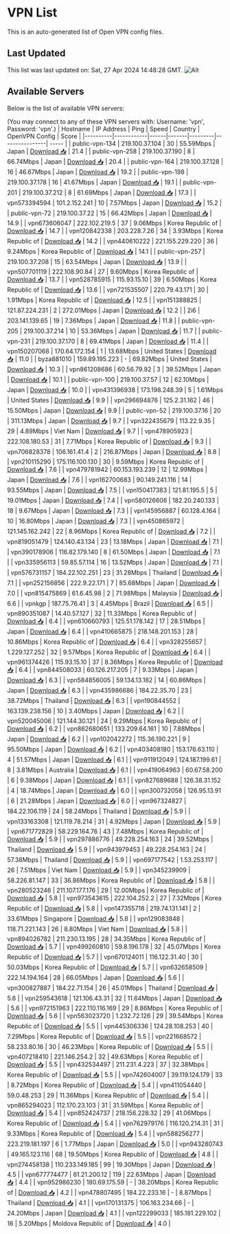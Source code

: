 # VPN List

This is an auto-generated list of Open VPN config files.

## Last Updated

This list was last updated on: Sat, 27 Apr 2024 14:48:28 GMT.
![Alt](https://repobeats.axiom.co/api/embed/186b98318ef1479477931607c1ad7d823f12451f.svg "Repobeats analytics image")

## Available Servers

Below is the list of available VPN servers:

(You may connect to any of these VPN servers with: Username: 'vpn', Password: 'vpn'.)
| Hostname | IP Address | Ping | Speed | Country | OpenVPN Config | Score |
|----------|------------|------|-------|---------|----------------| ----- |
| public-vpn-134 | 219.100.37.104 | 30 | 55.59Mbps | Japan | [Download 📥](./configs/server_0_JP.ovpn) | 21.4 |
| public-vpn-258 | 219.100.37.190 | 8 | 66.74Mbps | Japan | [Download 📥](./configs/server_1_JP.ovpn) | 20.4 |
| public-vpn-164 | 219.100.37.128 | 16 | 46.67Mbps | Japan | [Download 📥](./configs/server_2_JP.ovpn) | 19.2 |
| public-vpn-198 | 219.100.37.178 | 16 | 41.67Mbps | Japan | [Download 📥](./configs/server_3_JP.ovpn) | 19.1 |
| public-vpn-201 | 219.100.37.212 | 8 | 61.69Mbps | Japan | [Download 📥](./configs/server_4_JP.ovpn) | 17.3 |
| vpn573394594 | 101.2.152.241 | 10 | 7.57Mbps | Japan | [Download 📥](./configs/server_5_JP.ovpn) | 15.2 |
| public-vpn-72 | 219.100.37.22 | 15 | 66.42Mbps | Japan | [Download 📥](./configs/server_6_JP.ovpn) | 14.9 |
| vpn673606047 | 222.102.219.5 | 37 | 9.06Mbps | Korea Republic of | [Download 📥](./configs/server_7_KR.ovpn) | 14.7 |
| vpn120842338 | 203.228.7.26 | 34 | 3.93Mbps | Korea Republic of | [Download 📥](./configs/server_8_KR.ovpn) | 14.2 |
| vpn440610222 | 221.155.229.220 | 36 | 9.24Mbps | Korea Republic of | [Download 📥](./configs/server_9_KR.ovpn) | 14.1 |
| public-vpn-257 | 219.100.37.208 | 15 | 63.54Mbps | Japan | [Download 📥](./configs/server_10_JP.ovpn) | 13.9 |
| vpn507701119 | 222.108.90.84 | 27 | 9.60Mbps | Korea Republic of | [Download 📥](./configs/server_11_KR.ovpn) | 13.7 |
| vpn528785915 | 115.93.15.10 | 39 | 6.50Mbps | Korea Republic of | [Download 📥](./configs/server_12_KR.ovpn) | 13.6 |
| vpn721535507 | 220.79.43.171 | 30 | 1.91Mbps | Korea Republic of | [Download 📥](./configs/server_13_KR.ovpn) | 12.5 |
| vpn151388825 | 121.87.224.231 | 2 | 272.01Mbps | Japan | [Download 📥](./configs/server_14_JP.ovpn) | 12.2 |
| 2i6 | 203.141.139.65 | 19 | 7.36Mbps | Japan | [Download 📥](./configs/server_15_JP.ovpn) | 11.8 |
| public-vpn-205 | 219.100.37.214 | 10 | 53.36Mbps | Japan | [Download 📥](./configs/server_16_JP.ovpn) | 11.7 |
| public-vpn-231 | 219.100.37.170 | 8 | 69.41Mbps | Japan | [Download 📥](./configs/server_17_JP.ovpn) | 11.4 |
| vpn150207068 | 170.64.172.154 | 1 | 13.68Mbps | United States | [Download 📥](./configs/server_18_US.ovpn) | 11.0 |
| byza881010 | 159.89.195.223 | - | 69.82Mbps | United States | [Download 📥](./configs/server_19_US.ovpn) | 10.3 |
| vpn861208686 | 60.56.79.92 | 3 | 39.52Mbps | Japan | [Download 📥](./configs/server_20_JP.ovpn) | 10.1 |
| public-vpn-100 | 219.100.37.57 | 12 | 62.10Mbps | Japan | [Download 📥](./configs/server_21_JP.ovpn) | 10.0 |
| vpn431396938 | 173.198.248.39 | 5 | 1.61Mbps | United States | [Download 📥](./configs/server_22_US.ovpn) | 9.9 |
| vpn296694876 | 125.2.31.162 | 46 | 15.50Mbps | Japan | [Download 📥](./configs/server_23_JP.ovpn) | 9.9 |
| public-vpn-52 | 219.100.37.16 | 20 | 311.13Mbps | Japan | [Download 📥](./configs/server_24_JP.ovpn) | 9.7 |
| vpn322435679 | 113.22.9.35 | 29 | 4.89Mbps | Viet Nam | [Download 📥](./configs/server_25_VN.ovpn) | 9.7 |
| vpn478905923 | 222.108.180.53 | 31 | 7.71Mbps | Korea Republic of | [Download 📥](./configs/server_26_KR.ovpn) | 9.3 |
| vpn706828378 | 106.161.41.4 | 2 | 216.87Mbps | Japan | [Download 📥](./configs/server_27_JP.ovpn) | 8.8 |
| vpn210115290 | 175.116.100.130 | 30 | 9.59Mbps | Korea Republic of | [Download 📥](./configs/server_28_KR.ovpn) | 7.6 |
| vpn479781942 | 60.153.193.239 | 12 | 12.99Mbps | Japan | [Download 📥](./configs/server_29_JP.ovpn) | 7.6 |
| vpn162700683 | 90.149.241.116 | 14 | 93.55Mbps | Japan | [Download 📥](./configs/server_30_JP.ovpn) | 7.5 |
| vpn150417383 | 121.81.195.5 | 5 | 19.01Mbps | Japan | [Download 📥](./configs/server_31_JP.ovpn) | 7.4 |
| vpn580126606 | 182.20.240.133 | 18 | 9.67Mbps | Japan | [Download 📥](./configs/server_32_JP.ovpn) | 7.3 |
| vpn145956887 | 60.128.4.164 | 10 | 16.80Mbps | Japan | [Download 📥](./configs/server_33_JP.ovpn) | 7.3 |
| vpn450865972 | 121.145.162.242 | 22 | 8.96Mbps | Korea Republic of | [Download 📥](./configs/server_34_KR.ovpn) | 7.2 |
| vpn819051479 | 124.140.43.134 | 23 | 13.18Mbps | Japan | [Download 📥](./configs/server_35_JP.ovpn) | 7.1 |
| vpn390178906 | 116.82.179.140 | 8 | 61.50Mbps | Japan | [Download 📥](./configs/server_36_JP.ovpn) | 7.1 |
| vpn335956113 | 59.85.57.114 | 16 | 13.52Mbps | Japan | [Download 📥](./configs/server_37_JP.ovpn) | 7.1 |
| vpn576731157 | 184.22.102.251 | 23 | 31.28Mbps | Thailand | [Download 📥](./configs/server_38_TH.ovpn) | 7.1 |
| vpn252156856 | 222.9.22.171 | 7 | 85.68Mbps | Japan | [Download 📥](./configs/server_39_JP.ovpn) | 7.0 |
| vpn815475869 | 61.6.45.98 | 2 | 71.98Mbps | Malaysia | [Download 📥](./configs/server_40_MY.ovpn) | 6.6 |
| vpnkgp | 187.75.76.41 | 3 | 4.45Mbps | Brazil | [Download 📥](./configs/server_41_BR.ovpn) | 6.5 |
| vpn890351087 | 14.40.57.127 | 32 | 11.33Mbps | Korea Republic of | [Download 📥](./configs/server_42_KR.ovpn) | 6.4 |
| vpn610660793 | 125.51.178.142 | 17 | 28.51Mbps | Japan | [Download 📥](./configs/server_43_JP.ovpn) | 6.4 |
| vpn410665875 | 218.148.201.153 | 28 | 10.86Mbps | Korea Republic of | [Download 📥](./configs/server_44_KR.ovpn) | 6.4 |
| vpn328255657 | 1.229.127.252 | 32 | 9.57Mbps | Korea Republic of | [Download 📥](./configs/server_45_KR.ovpn) | 6.4 |
| vpn961374426 | 115.93.15.10 | 37 | 8.36Mbps | Korea Republic of | [Download 📥](./configs/server_46_KR.ovpn) | 6.4 |
| vpn844508033 | 60.126.217.205 | 7 | 9.33Mbps | Japan | [Download 📥](./configs/server_47_JP.ovpn) | 6.3 |
| vpn584856005 | 59.134.13.182 | 14 | 60.86Mbps | Japan | [Download 📥](./configs/server_48_JP.ovpn) | 6.3 |
| vpn435986686 | 184.22.35.70 | 23 | 38.72Mbps | Thailand | [Download 📥](./configs/server_49_TH.ovpn) | 6.3 |
| vpn190844552 | 163.139.238.156 | 10 | 3.40Mbps | Japan | [Download 📥](./configs/server_50_JP.ovpn) | 6.2 |
| vpn520045006 | 121.144.30.121 | 24 | 9.29Mbps | Korea Republic of | [Download 📥](./configs/server_51_KR.ovpn) | 6.2 |
| vpn862680651 | 133.209.64.161 | 10 | 7.88Mbps | Japan | [Download 📥](./configs/server_52_JP.ovpn) | 6.2 |
| vpn102042272 | 115.36.190.221 | 9 | 95.50Mbps | Japan | [Download 📥](./configs/server_53_JP.ovpn) | 6.2 |
| vpn403408180 | 153.176.63.110 | 4 | 51.57Mbps | Japan | [Download 📥](./configs/server_54_JP.ovpn) | 6.1 |
| vpn911912049 | 124.187.199.61 | 8 | 3.81Mbps | Australia | [Download 📥](./configs/server_55_AU.ovpn) | 6.1 |
| vpn419064963 | 60.67.58.200 | 6 | 9.38Mbps | Japan | [Download 📥](./configs/server_56_JP.ovpn) | 6.1 |
| vpn827689688 | 126.38.31.152 | 4 | 18.74Mbps | Japan | [Download 📥](./configs/server_57_JP.ovpn) | 6.0 |
| vpn300732058 | 126.95.13.91 | 6 | 21.28Mbps | Japan | [Download 📥](./configs/server_58_JP.ovpn) | 6.0 |
| vpn967324827 | 184.22.106.119 | 24 | 58.24Mbps | Thailand | [Download 📥](./configs/server_59_TH.ovpn) | 5.9 |
| vpn133163308 | 121.119.78.214 | 31 | 4.92Mbps | Japan | [Download 📥](./configs/server_60_JP.ovpn) | 5.9 |
| vpn671772829 | 58.229.164.76 | 43 | 7.48Mbps | Korea Republic of | [Download 📥](./configs/server_61_KR.ovpn) | 5.9 |
| vpn297886776 | 49.228.254.163 | 24 | 39.52Mbps | Thailand | [Download 📥](./configs/server_62_TH.ovpn) | 5.9 |
| vpn943979453 | 49.228.254.163 | 24 | 57.38Mbps | Thailand | [Download 📥](./configs/server_63_TH.ovpn) | 5.9 |
| vpn697177542 | 1.53.253.117 | 26 | 7.51Mbps | Viet Nam | [Download 📥](./configs/server_64_VN.ovpn) | 5.9 |
| vpn345239909 | 58.226.81.147 | 33 | 36.86Mbps | Korea Republic of | [Download 📥](./configs/server_65_KR.ovpn) | 5.8 |
| vpn280523246 | 211.107.177.176 | 29 | 12.00Mbps | Korea Republic of | [Download 📥](./configs/server_66_KR.ovpn) | 5.8 |
| vpn973543615 | 222.104.252.2 | 27 | 7.32Mbps | Korea Republic of | [Download 📥](./configs/server_67_KR.ovpn) | 5.8 |
| vpn147355718 | 219.74.131.141 | 2 | 33.61Mbps | Singapore | [Download 📥](./configs/server_68_SG.ovpn) | 5.8 |
| vpn129083848 | 118.71.221.143 | 26 | 8.80Mbps | Viet Nam | [Download 📥](./configs/server_69_VN.ovpn) | 5.8 |
| vpn894026782 | 211.230.13.195 | 28 | 34.35Mbps | Korea Republic of | [Download 📥](./configs/server_70_KR.ovpn) | 5.7 |
| vpn499260810 | 59.8.196.178 | 32 | 45.07Mbps | Korea Republic of | [Download 📥](./configs/server_71_KR.ovpn) | 5.7 |
| vpn670124011 | 116.122.31.40 | 30 | 50.03Mbps | Korea Republic of | [Download 📥](./configs/server_72_KR.ovpn) | 5.7 |
| vpn632658509 | 222.14.194.164 | 28 | 66.05Mbps | Japan | [Download 📥](./configs/server_73_JP.ovpn) | 5.6 |
| vpn300827887 | 184.22.71.154 | 26 | 45.01Mbps | Thailand | [Download 📥](./configs/server_74_TH.ovpn) | 5.6 |
| vpn259543618 | 121.106.43.31 | 32 | 11.64Mbps | Japan | [Download 📥](./configs/server_75_JP.ovpn) | 5.6 |
| vpn972151963 | 222.110.116.169 | 29 | 8.86Mbps | Korea Republic of | [Download 📥](./configs/server_76_KR.ovpn) | 5.6 |
| vpn563023720 | 1.232.72.126 | 29 | 39.54Mbps | Korea Republic of | [Download 📥](./configs/server_77_KR.ovpn) | 5.5 |
| vpn445306336 | 124.28.108.253 | 40 | 7.29Mbps | Korea Republic of | [Download 📥](./configs/server_78_KR.ovpn) | 5.5 |
| vpn221668572 | 58.233.80.16 | 30 | 46.23Mbps | Korea Republic of | [Download 📥](./configs/server_79_KR.ovpn) | 5.5 |
| vpn407218410 | 221.146.254.2 | 32 | 49.63Mbps | Korea Republic of | [Download 📥](./configs/server_80_KR.ovpn) | 5.5 |
| vpn432534497 | 211.231.4.223 | 37 | 32.38Mbps | Korea Republic of | [Download 📥](./configs/server_81_KR.ovpn) | 5.5 |
| vpn742604007 | 39.119.124.179 | 33 | 8.72Mbps | Korea Republic of | [Download 📥](./configs/server_82_KR.ovpn) | 5.4 |
| vpn411054440 | 59.0.48.253 | 29 | 11.36Mbps | Korea Republic of | [Download 📥](./configs/server_83_KR.ovpn) | 5.4 |
| vpn865294023 | 112.170.23.103 | 31 | 31.59Mbps | Korea Republic of | [Download 📥](./configs/server_84_KR.ovpn) | 5.4 |
| vpn852424737 | 218.156.228.32 | 29 | 41.06Mbps | Korea Republic of | [Download 📥](./configs/server_85_KR.ovpn) | 5.4 |
| vpn762979176 | 116.120.214.31 | 31 | 9.33Mbps | Korea Republic of | [Download 📥](./configs/server_86_KR.ovpn) | 5.4 |
| vpn588256277 | 223.219.181.197 | 6 | 1.77Mbps | Japan | [Download 📥](./configs/server_87_JP.ovpn) | 5.0 |
| vpn943280743 | 49.165.123.116 | 68 | 19.50Mbps | Korea Republic of | [Download 📥](./configs/server_88_KR.ovpn) | 4.8 |
| vpn274458138 | 110.233.149.185 | 99 | 19.30Mbps | Japan | [Download 📥](./configs/server_89_JP.ovpn) | 4.5 |
| vpn677774477 | 61.21.200.12 | 119 | 22.63Mbps | Japan | [Download 📥](./configs/server_90_JP.ovpn) | 4.4 |
| vpn952986230 | 180.69.175.59 | - | 38.20Mbps | Korea Republic of | [Download 📥](./configs/server_91_KR.ovpn) | 4.2 |
| vpn478807495 | 184.22.233.16 | - | 8.87Mbps | Thailand | [Download 📥](./configs/server_92_TH.ovpn) | 4.1 |
| vpn170131375 | 106.163.234.66 | - | 24.20Mbps | Japan | [Download 📥](./configs/server_93_JP.ovpn) | 4.1 |
| vpn122299033 | 185.181.229.102 | 16 | 5.20Mbps | Moldova Republic of | [Download 📥](./configs/server_94_MD.ovpn) | 4.0 |
